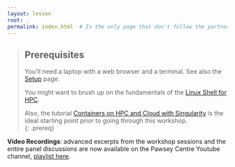 ```yaml
---
layout: lesson
root: .
permalink: index.html  # Is the only page that don't follow the partner /:path/index.html
---
```



> ## Prerequisites
>
> You'll need a laptop with a web browser and a terminal. See also the [Setup](./setup.html) page.
> 
> You might want to brush up on the fundamentals of the [Linux Shell for HPC](https://pawseysc.github.io/shell-hpc/).  
> 
> Also, the tutorial [Containers on HPC and Cloud with Singularity](https://pawseysc.github.io/singularity-containers/) is the ideal starting point prior to going through this workshop.  
{: .prereq}


**Video Recordings**: advanced excerpts from the workshop sessions and the entire panel discussions are now available on the Pawsey Centre Youtube channel, [playlist here](https://www.youtube.com/playlist?list=PLmu61dgAX-aYkz4rAl-nqmUfq_u9YUoFn).
